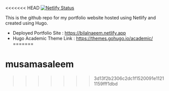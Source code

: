 <<<<<<< HEAD
[![Netlify Status](https://api.netlify.com/api/v1/badges/bc6e6cbc-f447-4fb1-84f9-945e16bbf99f/deploy-status)](https://app.netlify.com/sites/bilalnaeem/deploys)

This is the github repo for my portfolio website hosted using Netlify and created using Hugo. 

* Deployed Portfolio Site : https://bilalnaeem.netlify.app
* Hugo Academic Theme Link : https://themes.gohugo.io/academic/
=======
# musamasaleem
>>>>>>> 3d13f2b2306c2dc1f1520091e11211159fff1dbd

